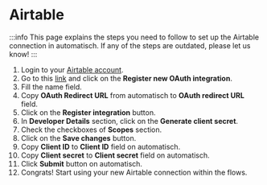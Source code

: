 # Airtable

:::info
This page explains the steps you need to follow to set up the Airtable
connection in automatisch. If any of the steps are outdated, please let us know!
:::

1. Login to your [Airtable account](https://www.airtable.com/).
2. Go to this [link](https://airtable.com/create/oauth) and click on the **Register new OAuth integration**.
3. Fill the name field.
4. Copy **OAuth Redirect URL** from automatisch to **OAuth redirect URL** field.
5. Click on the **Register integration** button.
6. In **Developer Details** section, click on the **Generate client secret**.
7. Check the checkboxes of **Scopes** section.
8. Click on the **Save changes** button.
9. Copy **Client ID** to **Client ID** field on automatisch.
10. Copy **Client secret** to **Client secret** field on automatisch.
11. Click **Submit** button on automatisch.
12. Congrats! Start using your new Airtable connection within the flows.
